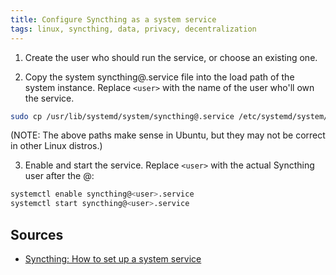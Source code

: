 ```yaml
---
title: Configure Syncthing as a system service
tags: linux, syncthing, data, privacy, decentralization
---
```


1. Create the user who should run the service, or choose an existing one.

2. Copy the system syncthing@.service file into the load path of the system instance. Replace `<user>` with the name of the user who'll own the service.

```bash
sudo cp /usr/lib/systemd/system/syncthing@.service /etc/systemd/system/syncthing@<user>.service
```

(NOTE: The above paths make sense in Ubuntu, but they may not be correct in other Linux distros.)

3. Enable and start the service. Replace `<user>` with the actual Syncthing user after the @:

```bash
systemctl enable syncthing@<user>.service
systemctl start syncthing@<user>.service
```

## Sources

- [Syncthing: How to set up a system service](https://docs.syncthing.net/users/autostart.html#how-to-set-up-a-system-service)
